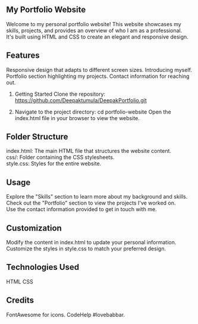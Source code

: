 ## My Portfolio Website
Welcome to my personal portfolio website! This website showcases my skills, projects, and provides an overview of who I am as a professional.<br> It's built using HTML and CSS to create an elegant and responsive design.

## Features
Responsive design that adapts to different screen sizes.
Introducing myself.
Portfolio section highlighting my projects.
Contact information for reaching out.

1) Getting Started
Clone the repository:
https://github.com/Deepaktumula/DeepakPortfolio.git

2) Navigate to the project directory:
cd portfolio-website
Open the index.html file in your browser to view the website.

## Folder Structure
index.html: The main HTML file that structures the website content.<br>
css/: Folder containing the CSS stylesheets.<br>
style.css: Styles for the entire website.<br>

## Usage
Explore the "Skills" section to learn more about my background and skills.<br>
Check out the "Portfolio" section to view the projects I've worked on.<br>
Use the contact information provided to get in touch with me.

## Customization
Modify the content in index.html to update your personal information.<br>
Customize the styles in style.css to match your preferred design.

## Technologies Used
HTML
CSS

## Credits
FontAwesome for icons.
CodeHelp #lovebabbar.
